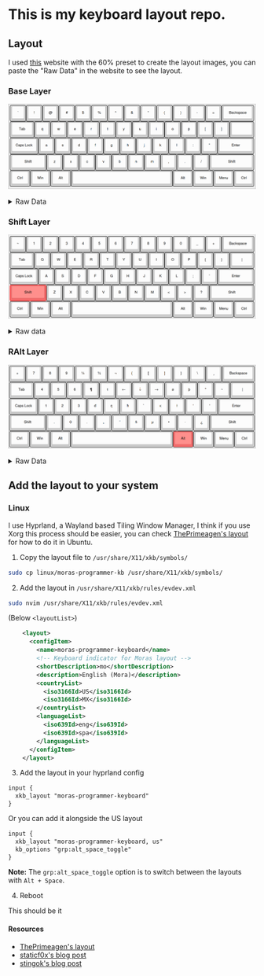 # This is my keyboard layout repo.

## Layout

I used [this](http://www.keyboard-layout-editor.com) website with the 60% preset to create the layout images, you can paste the "Raw Data" in the website to see the layout.

### Base Layer

![Base Layer](./layers/base_layer.png)

<details>

  <summary>Raw Data</summary>

  ```
[{a:7},"`","!","@","#","$","%","^","&","*","(",")","-","=",{w:2},"Backspace"],
[{w:1.5},"Tab","q","w","e","r","t","y","u","i","o","p","[","]",{w:1.5},""],
[{w:1.75},"Caps Lock","a","s","d","f","g","h","j","k","l",":","\"",{w:2.25},"Enter"],
[{w:2.25},"Shift","z","x","c","v","b","n","m",",",".","/",{w:2.75},"Shift"],
[{w:1.25},"Ctrl",{w:1.25},"Win",{w:1.25},"Alt",{w:6.25},"",{w:1.25},"Alt",{w:1.25},"Win",{w:1.25},"Menu",{w:1.25},"Ctrl"]
  ```
</details>

### Shift Layer

![Shift Layer](./layers/shift_layer.png)

<details>

  <summary> Raw data</summary>

  ```
[{a:7},"~","1","2","3","4","5","6","7","8","9","0","_","+",{w:2},"Backspace"],
[{w:1.5},"Tab","Q","W","E","R","T","Y","U","I","O","P","{","}",{w:1.5},"|"],
[{w:1.75},"Caps Lock","A","S","D","F","G","H","J","K","L",";","'",{w:2.25},"Enter"],
[{c:"#f56b6b",w:2.25},"Shift",{c:"#cccccc"},"Z","X","C","V","B","N","M","<",">","?",{w:2.75},"Shift"],
[{w:1.25},"Ctrl",{w:1.25},"Win",{w:1.25},"Alt",{w:6.25},"",{w:1.25},"Alt",{w:1.25},"Win",{w:1.25},"Menu",{w:1.25},"Ctrl"]
  ```
</details>


### RAlt Layer

![RAlt Layer](./layers/ralt_layer.png)

<details>
  <summary>Raw Data</summary>

  ```
[{a:7},"+","7","8","9","¼","½","¬","{","[","]","}","\\","¸",{w:2},"Backspace"],
[{w:1.5},"Tab","4","5","6","¶","ŧ","←","↓","→","ø","þ","\"","~",{w:1.5},"|"],
[{w:1.75},"Caps Lock","1","2","3","đ","ŋ","ħ","̉̉","ĸ","ł","'","'",{w:2.25},"Enter"],
[{w:2.25},"Shift",".","0",".","„","“","ñ","µ","•","·","¿",{w:2.75},"Shift"],
[{w:1.25},"Ctrl",{w:1.25},"Win",{w:1.25},"Alt",{w:6.25},"",{c:"#f56b6b",w:1.25},"Alt",{c:"#cccccc",w:1.25},"Win",{w:1.25},"Menu",{w:1.25},"Ctrl"]
```
</details>

## Add the layout to your system

### Linux

I use Hyprland, a Wayland based Tiling Window Manager, I think if you use Xorg this process should be easier, you can check [ThePrimeagen's layout](https://github.com/ThePrimeagen/keyboards/tree/master/ubuntu) for how to do it in Ubuntu.

1. Copy the layout file to `/usr/share/X11/xkb/symbols/`

```bash
sudo cp linux/moras-programmer-kb /usr/share/X11/xkb/symbols/
```

2. Add the layout in `/usr/share/X11/xkb/rules/evdev.xml`

```bash
sudo nvim /usr/share/X11/xkb/rules/evdev.xml
```

(Below `<layoutList>`)

```xml
    <layout>
      <configItem>
        <name>moras-programmer-keyboard</name>
        <!-- Keyboard indicator for Moras layout -->
        <shortDescription>mo</shortDescription>
        <description>English (Mora)</description>
        <countryList>
          <iso3166Id>US</iso3166Id>
          <iso3166Id>MX</iso3166Id>
        </countryList>
        <languageList>
          <iso639Id>eng</iso639Id>
          <iso639Id>spa</iso639Id>
        </languageList>
      </configItem>
    </layout>
```

3. Add the layout in your hyprland config

```
input {
  xkb_layout "moras-programmer-keyboard"
}
```

Or you can add it alongside the US layout

```
input {
  xkb_layout "moras-programmer-keyboard, us"
  kb_options "grp:alt_space_toggle"
}
```

**Note:** The `grp:alt_space_toggle` option is to switch between the layouts with `Alt + Space`.

4. Reboot

This should be it 

#### Resources

- [ThePrimeagen's layout](https://github.com/ThePrimeagen/keyboards/tree/master/ubuntu)
- [staticf0x's blog post](https://staticf0x.github.io/2021/custom-keyboard-layout-in-x11-and-wayland.html)
- [stingok's blog post](https://blog.stigok.com/2020/10/27/from-x11-xmodmap-to-wayland-xkb-custom-keyboard-layout.html)
